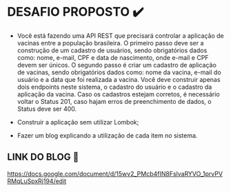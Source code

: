 # DESAFIO PROPOSTO ✔️

*  Você está fazendo uma API REST que precisará controlar a aplicação de vacinas entre a população brasileira. O primeiro passo deve ser a construção de um cadastro de usuários, sendo obrigatórios dados como: nome, e-mail, CPF e data de nascimento, onde e-mail e CPF devem ser únicos.
O segundo passo é criar um cadastro de aplicação de vacinas, sendo obrigatórios dados como: nome da vacina, e-mail do usuário e a data que foi realizada a vacina.
Você deve construir apenas dois endpoints neste sistema, o cadastro do usuário e o cadastro da aplicação da vacina. Caso os cadastros estejam corretos, é necessário voltar o Status 201, caso hajam erros de preenchimento de dados, o Status deve ser 400.

* Construir a aplicação sem utilizar Lombok;
* Fazer um blog explicando a utilização de cada item no sistema.

## LINK DO BLOG 🔗

https://docs.google.com/document/d/15wv2_PMcb4fIN8FslvaRYVO_1prvPVRMqLuSpxRj194/edit

